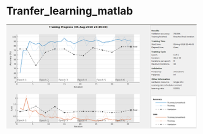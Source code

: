 # Tranfer_learning_matlab

![alt text](https://github.com/Satyam-agarwal/Tranfer_learning_matlab/blob/master/training_report.png)


